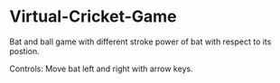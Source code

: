 # Virtual-Cricket-Game
Bat and ball game with different stroke power of bat with respect to its postion.

Controls: Move bat left and right with arrow keys.
